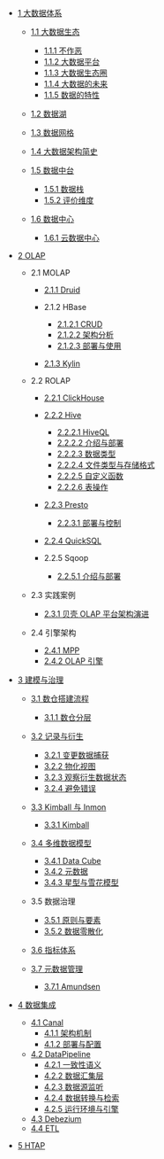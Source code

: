   - [1 大数据体系](/大数据体系/README.md)
    - [1.1 大数据生态](/大数据体系/大数据生态/README.md)
      - [1.1.1 不作恶](/大数据体系/大数据生态/不作恶.md)
      - [1.1.2 大数据平台](/大数据体系/大数据生态/大数据平台.md)
      - [1.1.3 大数据生态圈](/大数据体系/大数据生态/大数据生态圈.md)
      - [1.1.4 大数据的未来](/大数据体系/大数据生态/大数据的未来.md)
      - [1.1.5 数据的特性](/大数据体系/大数据生态/数据的特性.md)
    - [1.2 数据湖](/大数据体系/数据湖/README.md)
      
    - [1.3 数据网格](/大数据体系/数据网格/README.md)
      
    - [1.4 大数据架构简史](/大数据体系/大数据架构简史/README.md)
      
    - [1.5 数据中台](/大数据体系/数据中台/README.md)
      - [1.5.1 数据栈](/大数据体系/数据中台/数据栈.md)
      - [1.5.2 评价维度](/大数据体系/数据中台/评价维度.md)
    - [1.6 数据中心](/大数据体系/数据中心/README.md)
      - [1.6.1 云数据中心](/大数据体系/数据中心/云数据中心.md)
  - [2 OLAP](/OLAP/README.md)
    - 2.1 MOLAP
      - [2.1.1 Druid](/OLAP/MOLAP/Druid/README.md)
        
      - 2.1.2 HBase
        - [2.1.2.1 CRUD](/OLAP/MOLAP/HBase/CRUD.md)
        - [2.1.2.2 架构分析](/OLAP/MOLAP/HBase/架构分析.md)
        - [2.1.2.3 部署与使用](/OLAP/MOLAP/HBase/部署与使用.md)
      - [2.1.3 Kylin](/OLAP/MOLAP/Kylin/README.md)
        
    - 2.2 ROLAP
      - [2.2.1 ClickHouse](/OLAP/ROLAP/ClickHouse/README.md)
        
      - [2.2.2 Hive](/OLAP/ROLAP/Hive/README.md)
        - [2.2.2.1 HiveQL](/OLAP/ROLAP/Hive/HiveQL.md)
        - [2.2.2.2 介绍与部署](/OLAP/ROLAP/Hive/介绍与部署.md)
        - [2.2.2.3 数据类型](/OLAP/ROLAP/Hive/数据类型.md)
        - [2.2.2.4 文件类型与存储格式](/OLAP/ROLAP/Hive/文件类型与存储格式.md)
        - [2.2.2.5 自定义函数](/OLAP/ROLAP/Hive/自定义函数.md)
        - [2.2.2.6 表操作](/OLAP/ROLAP/Hive/表操作.md)
      - [2.2.3 Presto](/OLAP/ROLAP/Presto/README.md)
        - [2.2.3.1 部署与控制](/OLAP/ROLAP/Presto/部署与控制.md)
      - [2.2.4 QuickSQL](/OLAP/ROLAP/QuickSQL/README.md)
        
      - 2.2.5 Sqoop
        - [2.2.5.1 介绍与部署](/OLAP/ROLAP/Sqoop/介绍与部署.md)
    - 2.3 实践案例
      - [2.3.1 贝壳 OLAP 平台架构演进](/OLAP/实践案例/2021-贝壳%20OLAP%20平台架构演进.md)
    - 2.4 引擎架构
      - [2.4.1 MPP](/OLAP/引擎架构/MPP.md)
      - [2.4.2 OLAP 引擎](/OLAP/引擎架构/OLAP%20引擎.md)
  - [3 建模与治理](/建模与治理/README.md)
    - [3.1 数仓搭建流程](/建模与治理/数仓搭建流程/README.md)
      - [3.1.1 数仓分层](/建模与治理/数仓搭建流程/数仓分层.md)
    - [3.2 记录与衍生](/建模与治理/记录与衍生/README.md)
      - [3.2.1 变更数据捕获](/建模与治理/记录与衍生/变更数据捕获.md)
      - [3.2.2 物化视图](/建模与治理/记录与衍生/物化视图.md)
      - [3.2.3 观察衍生数据状态](/建模与治理/记录与衍生/观察衍生数据状态.md)
      - [3.2.4 避免错误](/建模与治理/记录与衍生/避免错误.md)
    - [3.3 Kimball 与 Inmon](/建模与治理/Kimball%20与%20Inmon/README.md)
      - [3.3.1 Kimball](/建模与治理/Kimball%20与%20Inmon/Kimball.md)
    - [3.4 多维数据模型](/建模与治理/多维数据模型/README.md)
      - [3.4.1 Data Cube](/建模与治理/多维数据模型/Data%20Cube.md)
      - [3.4.2 元数据](/建模与治理/多维数据模型/元数据.md)
      - [3.4.3 星型与雪花模型](/建模与治理/多维数据模型/星型与雪花模型.md)
    - 3.5 数据治理
      - [3.5.1 原则与要素](/建模与治理/数据治理/原则与要素.md)
      - [3.5.2 数据零散化](/建模与治理/数据治理/数据零散化.md)
    - [3.6 指标体系](/建模与治理/指标体系/README.md)
      
    - [3.7 元数据管理](/建模与治理/元数据管理/README.md)
      - [3.7.1 Amundsen](/建模与治理/元数据管理/Amundsen.md)
  - [4 数据集成](/数据集成/README.md)
    - [4.1 Canal](/数据集成/Canal/README.md)
      - [4.1.1 架构机制](/数据集成/Canal/架构机制.md)
      - [4.1.2 部署与配置](/数据集成/Canal/部署与配置.md)
    - [4.2 DataPipeline](/数据集成/DataPipeline/README.md)
      - [4.2.1 一致性语义](/数据集成/DataPipeline/一致性语义.md)
      - [4.2.2 数据汇集层](/数据集成/DataPipeline/数据汇集层.md)
      - [4.2.3 数据源监听](/数据集成/DataPipeline/数据源监听.md)
      - [4.2.4 数据转换与检索](/数据集成/DataPipeline/数据转换与检索.md)
      - [4.2.5 运行环境与引擎](/数据集成/DataPipeline/运行环境与引擎.md)
    - [4.3 Debezium](/数据集成/Debezium.md)
    - [4.4 ETL](/数据集成/ETL/README.md)
      
  - [5 HTAP](/HTAP/README.md)
    